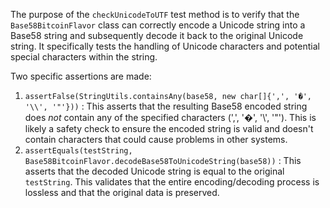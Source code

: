 The purpose of the `checkUnicodeToUTF` test method is to verify that the `Base58BitcoinFlavor` class can correctly encode a Unicode string into a Base58 string and subsequently decode it back to the original Unicode string.  It specifically tests the handling of Unicode characters and potential special characters within the string.

Two specific assertions are made:

1.  `assertFalse(StringUtils.containsAny(base58, new char[]{',', '�', '\\', '"'}))` : This asserts that the resulting Base58 encoded string does *not* contain any of the specified characters (',', '�', '\\', '"'). This is likely a safety check to ensure the encoded string is valid and doesn't contain characters that could cause problems in other systems.
2.  `assertEquals(testString, Base58BitcoinFlavor.decodeBase58ToUnicodeString(base58))` : This asserts that the decoded Unicode string is equal to the original `testString`.  This validates that the entire encoding/decoding process is lossless and that the original data is preserved.